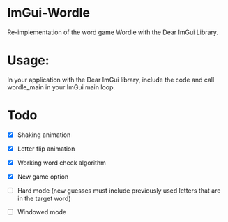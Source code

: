 # ImGui-Wordle
Re-implementation of the word game Wordle with the Dear ImGui Library.

# Usage:
In your application with the Dear ImGui library, include the code and call wordle_main in your ImGui main loop.

# Todo

- [x] Shaking animation
- [x] Letter flip animation
- [x] Working word check algorithm
- [x] New game option

- [ ] Hard mode (new guesses must include previously used letters that are in the target word)
- [ ] Windowed mode
